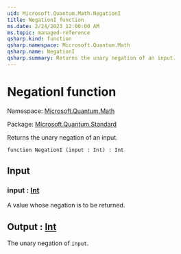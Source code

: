 ```yaml
---
uid: Microsoft.Quantum.Math.NegationI
title: NegationI function
ms.date: 2/24/2023 12:00:00 AM
ms.topic: managed-reference
qsharp.kind: function
qsharp.namespace: Microsoft.Quantum.Math
qsharp.name: NegationI
qsharp.summary: Returns the unary negation of an input.
---
```


# NegationI function

Namespace: [Microsoft.Quantum.Math](xref:Microsoft.Quantum.Math)

Package: [Microsoft.Quantum.Standard](https://nuget.org/packages/Microsoft.Quantum.Standard)


Returns the unary negation of an input.

```qsharp
function NegationI (input : Int) : Int
```


## Input

### input : [Int](xref:microsoft.quantum.qsharp.valueliterals#int-literals)

A value whose negation is to be returned.



## Output : [Int](xref:microsoft.quantum.qsharp.valueliterals#int-literals)

The unary negation of `input`.